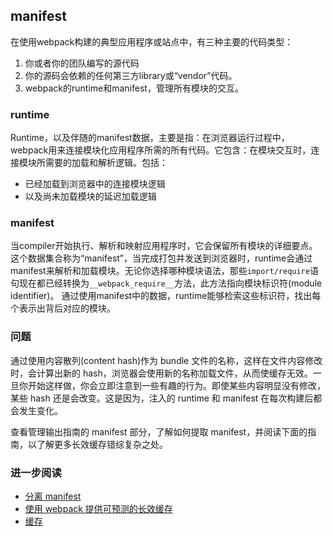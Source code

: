 ## manifest

在使用webpack构建的典型应用程序或站点中，有三种主要的代码类型：

1. 你或者你的团队编写的源代码
2. 你的源码会依赖的任何第三方library或“vendor”代码。
3. webpack的runtime和manifest，管理所有模块的交互。



### runtime

Runtime，以及伴随的manifest数据，主要是指：在浏览器运行过程中，webpack用来连接模块化应用程序所需的所有代码。它包含：在模块交互时，连接模块所需要的加载和解析逻辑。包括：

* 已经加载到浏览器中的连接模块逻辑
* 以及尚未加载模块的延迟加载逻辑



### manifest

当compiler开始执行、解析和映射应用程序时，它会保留所有模块的详细要点。这个数据集合称为“manifest”，当完成打包并发送到浏览器时，runtime会通过manifest来解析和加载模块。无论你选择哪种模块语法，那些`import/require`语句现在都已经转换为`__webpack_require__`方法，此方法指向模块标识符(module identifier)。 通过使用manifest中的数据，runtime能够检索这些标识符，找出每个表示出背后对应的模块。



### 问题

通过使用内容散列(content hash)作为 bundle 文件的名称，这样在文件内容修改时，会计算出新的 hash，浏览器会使用新的名称加载文件，从而使缓存无效。一旦你开始这样做，你会立即注意到一些有趣的行为。即使某些内容明显没有修改，某些 hash 还是会改变。这是因为，注入的 runtime 和 manifest 在每次构建后都会发生变化。

查看管理输出指南的 manifest 部分，了解如何提取 manifest，并阅读下面的指南，以了解更多长效缓存错综复杂之处。



### 进一步阅读

- [分离 manifest](https://survivejs.com/webpack/optimizing/separating-manifest/)
- [使用 webpack 提供可预测的长效缓存](https://medium.com/webpack/predictable-long-term-caching-with-webpack-d3eee1d3fa31)
- [缓存](https://webpack.docschina.org/guides/caching/)

